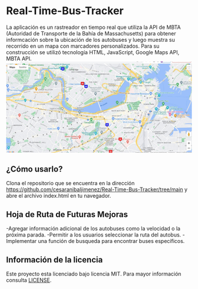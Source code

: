 # Real-Time-Bus-Tracker
La aplicación es un rastreador en tiempo real que utiliza la API de MBTA (Autoridad de Transporte de la Bahía de Massachusetts) para obtener informcación sobre la ubicación de los autobuses y luego muestra su recorrido en un mapa con marcadores personalizados. Para su construcción se utilizó tecnología HTML, JavaScript, Google Maps API, MBTA API.
![mapa](https://github.com/cesaranibaljimenez/Real-Time-Bus-Tracker/blob/main/Mapa.jpg?raw=true)

## ¿Cómo usarlo?
Clona el repositorio que se encuentra en la dirección https://github.com/cesaranibaljimenez/Real-Time-Bus-Tracker/tree/main y abre el archivo index.html en tu navegador.

## Hoja de Ruta de Futuras Mejoras
-Agregar información adicional de los autobuses como la velocidad o la próxima parada.
-Permitir  a los usuarios seleccionar la ruta del autobus.
-Implementar una función de busqueda para encontrar buses específicos.

## Información de la licencia
Este proyecto esta licenciado bajo licencia MIT. Para mayor información consulta [LICENSE](LICENSE).





